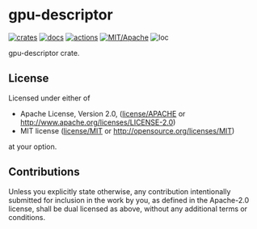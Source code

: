 # gpu-descriptor

[![crates](https://img.shields.io/crates/v/gpu-descriptor.svg?style=for-the-badge&label=gpu-descriptor)](https://crates.io/crates/gpu-descriptor)
[![docs](https://img.shields.io/badge/docs.rs-gpu--descriptor-66c2a5?style=for-the-badge&labelColor=555555&logoColor=white)](https://docs.rs/gpu-descriptor)
[![actions](https://img.shields.io/github/workflow/status/zakarumych/gpu-descriptor/badge/master?style=for-the-badge)](https://github.com/zakarumych/gpu-descriptor/actions?query=workflow%3ARust)
[![MIT/Apache](https://img.shields.io/badge/license-MIT%2FApache-blue.svg?style=for-the-badge)](COPYING)
![loc](https://img.shields.io/tokei/lines/github/zakarumych/gpu-descriptor?style=for-the-badge)


gpu-descriptor crate.


## License

Licensed under either of

* Apache License, Version 2.0, ([license/APACHE](license/APACHE) or http://www.apache.org/licenses/LICENSE-2.0)
* MIT license ([license/MIT](license/MIT) or http://opensource.org/licenses/MIT)

at your option.

## Contributions

Unless you explicitly state otherwise, any contribution intentionally submitted for inclusion in the work by you, as defined in the Apache-2.0 license, shall be dual licensed as above, without any additional terms or conditions.
